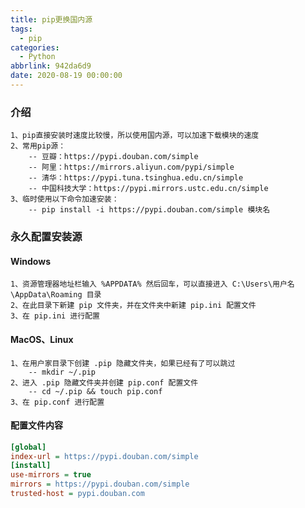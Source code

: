 ```yaml
---
title: pip更换国内源
tags:
  - pip
categories:
  - Python
abbrlink: 942da6d9
date: 2020-08-19 00:00:00
---
```


<!-- more -->

### 介绍

```wiki
1、pip直接安装时速度比较慢，所以使用国内源，可以加速下载模块的速度
2、常用pip源：
	-- 豆瓣：https://pypi.douban.com/simple
	-- 阿里：https://mirrors.aliyun.com/pypi/simple
	-- 清华：https://pypi.tuna.tsinghua.edu.cn/simple
	-- 中国科技大学：https://pypi.mirrors.ustc.edu.cn/simple
3、临时使用以下命令加速安装：
	-- pip install -i https://pypi.douban.com/simple 模块名
```

### 永久配置安装源

#### Windows

```wiki
1、资源管理器地址栏输入 %APPDATA% 然后回车，可以直接进入 C:\Users\用户名\AppData\Roaming 目录
2、在此目录下新建 pip 文件夹，并在文件夹中新建 pip.ini 配置文件
3、在 pip.ini 进行配置
```

#### MacOS、Linux

```wiki
1、在用户家目录下创建 .pip 隐藏文件夹，如果已经有了可以跳过
	-- mkdir ~/.pip
2、进入 .pip 隐藏文件夹并创建 pip.conf 配置文件
	-- cd ~/.pip && touch pip.conf
3、在 pip.conf 进行配置
```

#### 配置文件内容

```ini
[global]
index-url = https://pypi.douban.com/simple
[install]
use-mirrors = true
mirrors = https://pypi.douban.com/simple
trusted-host = pypi.douban.com
```


